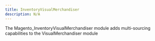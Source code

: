 ```yaml
---
title: InventoryVisualMerchandiser
description: N/A
---
```


The Magento_InventoryVisualMerchandiser module adds multi-sourcing capabilities to the VisualMerchandiser module
